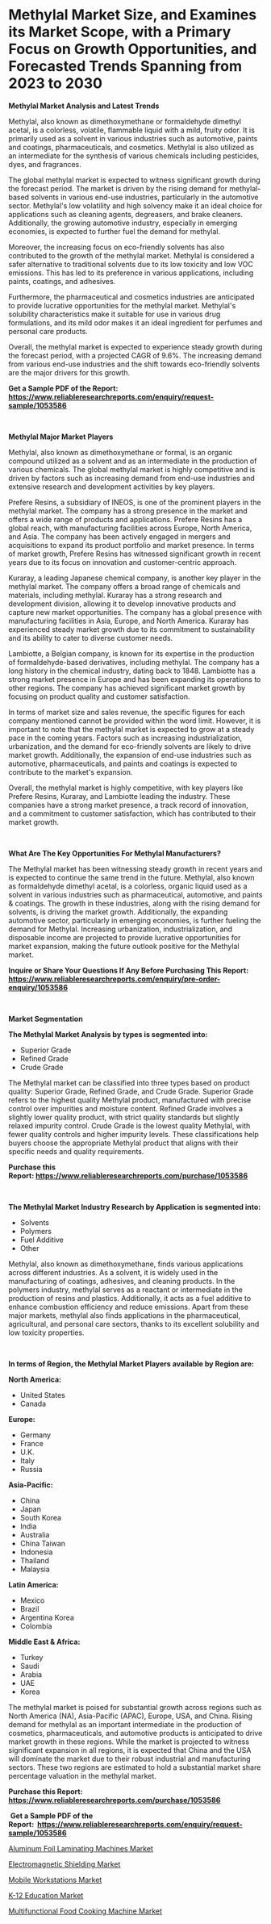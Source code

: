 <p><h1>Methylal Market Size, and Examines its Market Scope, with a Primary Focus on Growth Opportunities, and Forecasted Trends Spanning from 2023 to 2030</h1></p><p><strong>Methylal Market Analysis and Latest Trends</strong></p>
<p><p>Methylal, also known as dimethoxymethane or formaldehyde dimethyl acetal, is a colorless, volatile, flammable liquid with a mild, fruity odor. It is primarily used as a solvent in various industries such as automotive, paints and coatings, pharmaceuticals, and cosmetics. Methylal is also utilized as an intermediate for the synthesis of various chemicals including pesticides, dyes, and fragrances.</p><p>The global methylal market is expected to witness significant growth during the forecast period. The market is driven by the rising demand for methylal-based solvents in various end-use industries, particularly in the automotive sector. Methylal's low volatility and high solvency make it an ideal choice for applications such as cleaning agents, degreasers, and brake cleaners. Additionally, the growing automotive industry, especially in emerging economies, is expected to further fuel the demand for methylal.</p><p>Moreover, the increasing focus on eco-friendly solvents has also contributed to the growth of the methylal market. Methylal is considered a safer alternative to traditional solvents due to its low toxicity and low VOC emissions. This has led to its preference in various applications, including paints, coatings, and adhesives.</p><p>Furthermore, the pharmaceutical and cosmetics industries are anticipated to provide lucrative opportunities for the methylal market. Methylal's solubility characteristics make it suitable for use in various drug formulations, and its mild odor makes it an ideal ingredient for perfumes and personal care products.</p><p>Overall, the methylal market is expected to experience steady growth during the forecast period, with a projected CAGR of 9.6%. The increasing demand from various end-use industries and the shift towards eco-friendly solvents are the major drivers for this growth.</p></p>
<p><strong>Get a Sample PDF of the Report:&nbsp; <a href="https://www.reliableresearchreports.com/enquiry/request-sample/1053586">https://www.reliableresearchreports.com/enquiry/request-sample/1053586</a></strong></p>
<p>&nbsp;</p>
<p><strong>Methylal Major Market Players</strong></p>
<p><p>Methylal, also known as dimethoxymethane or formal, is an organic compound utilized as a solvent and as an intermediate in the production of various chemicals. The global methylal market is highly competitive and is driven by factors such as increasing demand from end-use industries and extensive research and development activities by key players.</p><p>Prefere Resins, a subsidiary of INEOS, is one of the prominent players in the methylal market. The company has a strong presence in the market and offers a wide range of products and applications. Prefere Resins has a global reach, with manufacturing facilities across Europe, North America, and Asia. The company has been actively engaged in mergers and acquisitions to expand its product portfolio and market presence. In terms of market growth, Prefere Resins has witnessed significant growth in recent years due to its focus on innovation and customer-centric approach.</p><p>Kuraray, a leading Japanese chemical company, is another key player in the methylal market. The company offers a broad range of chemicals and materials, including methylal. Kuraray has a strong research and development division, allowing it to develop innovative products and capture new market opportunities. The company has a global presence with manufacturing facilities in Asia, Europe, and North America. Kuraray has experienced steady market growth due to its commitment to sustainability and its ability to cater to diverse customer needs.</p><p>Lambiotte, a Belgian company, is known for its expertise in the production of formaldehyde-based derivatives, including methylal. The company has a long history in the chemical industry, dating back to 1848. Lambiotte has a strong market presence in Europe and has been expanding its operations to other regions. The company has achieved significant market growth by focusing on product quality and customer satisfaction.</p><p>In terms of market size and sales revenue, the specific figures for each company mentioned cannot be provided within the word limit. However, it is important to note that the methylal market is expected to grow at a steady pace in the coming years. Factors such as increasing industrialization, urbanization, and the demand for eco-friendly solvents are likely to drive market growth. Additionally, the expansion of end-use industries such as automotive, pharmaceuticals, and paints and coatings is expected to contribute to the market's expansion.</p><p>Overall, the methylal market is highly competitive, with key players like Prefere Resins, Kuraray, and Lambiotte leading the industry. These companies have a strong market presence, a track record of innovation, and a commitment to customer satisfaction, which has contributed to their market growth.</p></p>
<p>&nbsp;</p>
<p><strong>What Are The Key Opportunities For Methylal Manufacturers?</strong></p>
<p><p>The Methylal market has been witnessing steady growth in recent years and is expected to continue the same trend in the future. Methylal, also known as formaldehyde dimethyl acetal, is a colorless, organic liquid used as a solvent in various industries such as pharmaceutical, automotive, and paints & coatings. The growth in these industries, along with the rising demand for solvents, is driving the market growth. Additionally, the expanding automotive sector, particularly in emerging economies, is further fueling the demand for Methylal. Increasing urbanization, industrialization, and disposable income are projected to provide lucrative opportunities for market expansion, making the future outlook positive for the Methylal market.</p></p>
<p><strong>Inquire or Share Your Questions If Any Before Purchasing This Report: <a href="https://www.reliableresearchreports.com/enquiry/pre-order-enquiry/1053586">https://www.reliableresearchreports.com/enquiry/pre-order-enquiry/1053586</a></strong></p>
<p>&nbsp;</p>
<p><strong>Market Segmentation</strong></p>
<p><strong>The Methylal Market Analysis by types is segmented into:</strong></p>
<p><ul><li>Superior Grade</li><li>Refined Grade</li><li>Crude Grade</li></ul></p>
<p><p>The Methylal market can be classified into three types based on product quality: Superior Grade, Refined Grade, and Crude Grade. Superior Grade refers to the highest quality Methylal product, manufactured with precise control over impurities and moisture content. Refined Grade involves a slightly lower quality product, with strict quality standards but slightly relaxed impurity control. Crude Grade is the lowest quality Methylal, with fewer quality controls and higher impurity levels. These classifications help buyers choose the appropriate Methylal product that aligns with their specific needs and quality requirements.</p></p>
<p><strong>Purchase this Report:&nbsp;<a href="https://www.reliableresearchreports.com/purchase/1053586">https://www.reliableresearchreports.com/purchase/1053586</a></strong></p>
<p>&nbsp;</p>
<p><strong>The Methylal Market Industry Research by Application is segmented into:</strong></p>
<p><ul><li>Solvents</li><li>Polymers</li><li>Fuel Additive</li><li>Other</li></ul></p>
<p><p>Methylal, also known as dimethoxymethane, finds various applications across different industries. As a solvent, it is widely used in the manufacturing of coatings, adhesives, and cleaning products. In the polymers industry, methylal serves as a reactant or intermediate in the production of resins and plastics. Additionally, it acts as a fuel additive to enhance combustion efficiency and reduce emissions. Apart from these major markets, methylal also finds applications in the pharmaceutical, agricultural, and personal care sectors, thanks to its excellent solubility and low toxicity properties.</p></p>
<p>&nbsp;</p>
<p><strong>In terms of Region, the Methylal Market Players available by Region are:</strong></p>
<p>
    <p> <strong> North America: </strong>
        <ul>
            <li>United States</li>
            <li>Canada</li>
        </ul>
        </p> 
    <p> <strong> Europe: </strong>
        <ul>
            <li>Germany</li>
            <li>France</li>
            <li>U.K.</li>
            <li>Italy</li>
            <li>Russia</li>
        </ul>
        </p> 
    <p> <strong> Asia-Pacific: </strong>
        <ul>
            <li>China</li>
            <li>Japan</li>
            <li>South Korea</li>
            <li>India</li>
            <li>Australia</li>
            <li>China Taiwan</li>
            <li>Indonesia</li>
            <li>Thailand</li>
            <li>Malaysia</li>
        </ul>
        </p> 
    <p> <strong> Latin America: </strong>
        <ul>
            <li>Mexico</li>
            <li>Brazil</li>
            <li>Argentina Korea</li>
            <li>Colombia</li>
        </ul>
        </p> 
    <p> <strong> Middle East & Africa: </strong>
        <ul>
            <li>Turkey</li>
            <li>Saudi</li>
            <li>Arabia</li>
            <li>UAE</li>
            <li>Korea</li>
        </ul>
    </p>
    </p>
<p><p>The methylal market is poised for substantial growth across regions such as North America (NA), Asia-Pacific (APAC), Europe, USA, and China. Rising demand for methylal as an important intermediate in the production of cosmetics, pharmaceuticals, and automotive products is anticipated to drive market growth in these regions. While the market is projected to witness significant expansion in all regions, it is expected that China and the USA will dominate the market due to their robust industrial and manufacturing sectors. These two regions are estimated to hold a substantial market share percentage valuation in the methylal market.</p></p>
<p><strong>Purchase this Report: <a href="https://www.reliableresearchreports.com/purchase/1053586">https://www.reliableresearchreports.com/purchase/1053586</a></strong></p>
<p>&nbsp;<strong>Get a Sample PDF of the Report:&nbsp;&nbsp;<a href="https://www.reliableresearchreports.com/enquiry/request-sample/1053586">https://www.reliableresearchreports.com/enquiry/request-sample/1053586</a></strong></p>
<p><strong></strong></p>
<p><p><a href="https://www.linkedin.com/pulse/aluminum-foil-laminating-machines-market-insights-players-u7lze/">Aluminum Foil Laminating Machines Market</a></p><p><a href="https://www.linkedin.com/pulse/electromagnetic-shielding-market-size-share-global-analysis-wjd2e/">Electromagnetic Shielding Market</a></p><p><a href="https://medium.com/@abdulkazi7580/mobile-workstations-market-size-cagr-trends-2024-2030-b3dbcb98d93e">Mobile Workstations Market</a></p><p><a href="https://www.linkedin.com/pulse/k-12-education-market-research-report-unlocks-analysis-financial-ylgoe/">K-12 Education Market</a></p><p><a href="https://medium.com/@adiroy75486/multifunctional-food-cooking-machine-market-share-evolution-and-market-growth-trends-2023-2030-3a22c15bd7dd">Multifunctional Food Cooking Machine Market</a></p></p>